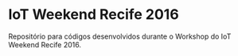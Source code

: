 # IoT Weekend Recife 2016
Repositório para códigos desenvolvidos durante o Workshop do IoT Weekend Recife 2016.
